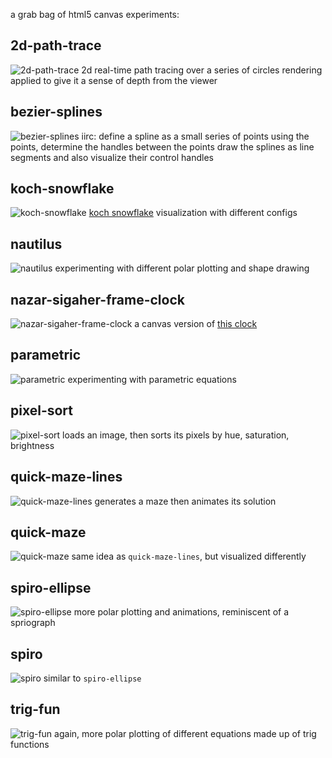 a grab bag of html5 canvas experiments:

## 2d-path-trace

![2d-path-trace](./2d-path-trace-preview.png)
2d real-time path tracing over a series of circles
rendering applied to give it a sense of depth from the viewer

## bezier-splines

![bezier-splines](./bezier-splines-preview.png)
iirc: define a spline as a small series of points
using the points, determine the handles between the points
draw the splines as line segments and also visualize their control handles

## koch-snowflake

![koch-snowflake](./koch-snowflake-preview.png)
[koch snowflake](https://en.wikipedia.org/wiki/Koch_snowflake) visualization with different configs

## nautilus

![nautilus](./nautilus-preview.png)
experimenting with different polar plotting and shape drawing

## nazar-sigaher-frame-clock

![nazar-sigaher-frame-clock](./nazar-sigaher-frame-clock-preview.png)
a canvas version of [this clock](https://homeli.co.uk/frame-clock-by-nazar-sigaher/)

## parametric

![parametric](./parametric-preview.png)
experimenting with parametric equations

## pixel-sort

![pixel-sort](./pixel-sort-preview.png)
loads an image, then sorts its pixels by hue, saturation, brightness

## quick-maze-lines

![quick-maze-lines](./quick-maze-lines-preview.png)
generates a maze then animates its solution

## quick-maze

![quick-maze](./quick-maze-preview.png)
same idea as `quick-maze-lines`, but visualized differently

## spiro-ellipse

![spiro-ellipse](./spiro-ellipse-preview.png)
more polar plotting and animations, reminiscent of a spriograph

## spiro

![spiro](./spiro-preview.png)
similar to `spiro-ellipse`

## trig-fun

![trig-fun](./trig-fun-preview.png)
again, more polar plotting of different equations made up of trig functions
